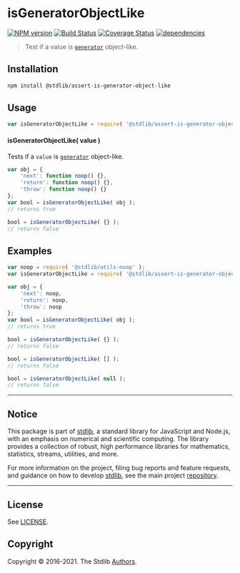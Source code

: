 <!--

@license Apache-2.0

Copyright (c) 2018 The Stdlib Authors.

Licensed under the Apache License, Version 2.0 (the "License");
you may not use this file except in compliance with the License.
You may obtain a copy of the License at

   http://www.apache.org/licenses/LICENSE-2.0

Unless required by applicable law or agreed to in writing, software
distributed under the License is distributed on an "AS IS" BASIS,
WITHOUT WARRANTIES OR CONDITIONS OF ANY KIND, either express or implied.
See the License for the specific language governing permissions and
limitations under the License.

-->

# isGeneratorObjectLike

[![NPM version][npm-image]][npm-url] [![Build Status][test-image]][test-url] [![Coverage Status][coverage-image]][coverage-url] [![dependencies][dependencies-image]][dependencies-url]

> Test if a value is [`generator`][mdn-generator-object] object-like.

<section class="installation">

## Installation

```bash
npm install @stdlib/assert-is-generator-object-like
```

</section>

<section class="usage">

## Usage

```javascript
var isGeneratorObjectLike = require( '@stdlib/assert-is-generator-object-like' );
```

#### isGeneratorObjectLike( value )

Tests if a `value` is [`generator`][mdn-generator-object] object-like.

<!-- eslint-disable no-restricted-syntax, no-empty-function -->

```javascript
var obj = {
    'next': function noop() {},
    'return': function noop() {},
    'throw': function noop() {}
};
var bool = isGeneratorObjectLike( obj );
// returns true

bool = isGeneratorObjectLike( {} );
// returns false
```

</section>

<!-- /.usage -->

<section class="examples">

## Examples

<!-- eslint no-undef: "error" -->

```javascript
var noop = require( '@stdlib/utils-noop' );
var isGeneratorObjectLike = require( '@stdlib/assert-is-generator-object-like' );

var obj = {
    'next': noop,
    'return': noop,
    'throw': noop
};
var bool = isGeneratorObjectLike( obj );
// returns true

bool = isGeneratorObjectLike( {} );
// returns false

bool = isGeneratorObjectLike( [] );
// returns false

bool = isGeneratorObjectLike( null );
// returns false
```

</section>

<!-- /.examples -->


<section class="main-repo" >

* * *

## Notice

This package is part of [stdlib][stdlib], a standard library for JavaScript and Node.js, with an emphasis on numerical and scientific computing. The library provides a collection of robust, high performance libraries for mathematics, statistics, streams, utilities, and more.

For more information on the project, filing bug reports and feature requests, and guidance on how to develop [stdlib][stdlib], see the main project [repository][stdlib].

---

## License

See [LICENSE][stdlib-license].


## Copyright

Copyright &copy; 2016-2021. The Stdlib [Authors][stdlib-authors].

</section>

<!-- /.stdlib -->

<!-- Section for all links. Make sure to keep an empty line after the `section` element and another before the `/section` close. -->

<section class="links">

[npm-image]: http://img.shields.io/npm/v/@stdlib/assert-is-generator-object-like.svg
[npm-url]: https://npmjs.org/package/@stdlib/assert-is-generator-object-like

[test-image]: https://github.com/stdlib-js/assert-is-generator-object-like/actions/workflows/test.yml/badge.svg
[test-url]: https://github.com/stdlib-js/assert-is-generator-object-like/actions/workflows/test.yml

[coverage-image]: https://img.shields.io/codecov/c/github/stdlib-js/assert-is-generator-object-like/main.svg
[coverage-url]: https://codecov.io/github/stdlib-js/assert-is-generator-object-like?branch=main

[dependencies-image]: https://img.shields.io/david/stdlib-js/assert-is-generator-object-like
[dependencies-url]: https://david-dm.org/stdlib-js/assert-is-generator-object-like/main

[stdlib]: https://github.com/stdlib-js/stdlib

[stdlib-authors]: https://github.com/stdlib-js/stdlib/graphs/contributors

[stdlib-license]: https://raw.githubusercontent.com/stdlib-js/assert-is-generator-object-like/main/LICENSE

[mdn-generator-object]: https://developer.mozilla.org/de/docs/Web/JavaScript/Reference/Global_Objects/Generator

</section>

<!-- /.links -->
